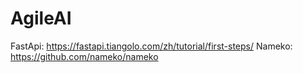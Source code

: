 # AgileAI

FastApi: https://fastapi.tiangolo.com/zh/tutorial/first-steps/
Nameko: https://github.com/nameko/nameko